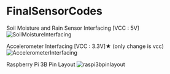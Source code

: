 # FinalSensorCodes
Soil Moisture and Rain Sensor Interfacing [VCC : 5V]
![SoilMoistureInterfacing](https://user-images.githubusercontent.com/47277153/170809213-e0fb9192-a4b0-45f4-a462-c117dbf5d9ba.png)


Accelerometer Interfacing [VCC : 3.3V]★ (only change is vcc)
![AccelerometerInterfacing](https://user-images.githubusercontent.com/47277153/170820400-d3c425dd-ffbd-46f2-acac-c50dd3b0722a.png)

Raspberry Pi 3B Pin Layout
![raspi3bpinlayout](https://user-images.githubusercontent.com/47277153/172199971-45a038ac-2086-4f28-908c-14611e0bd849.png)
